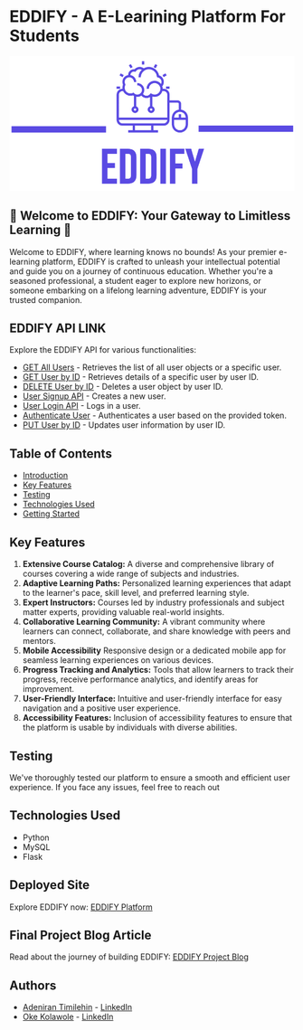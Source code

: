 # EDDIFY - A E-Learining Platform For Students

![logo.png](web_dynamic/static/images/Eddify-logos_transparent.png)

## 🚀 Welcome to EDDIFY: Your Gateway to Limitless Learning 🚀

Welcome to EDDIFY, where learning knows no bounds! As your premier e-learning platform, EDDIFY is crafted to unleash your intellectual potential and guide you on a journey of continuous education. Whether you're a seasoned professional, a student eager to explore new horizons, or someone embarking on a lifelong learning adventure, EDDIFY is your trusted companion.

## EDDIFY API LINK
Explore the EDDIFY API for various functionalities:

- [GET All Users](http://0.0.0.0:5000/api/v1/users) - Retrieves the list of all user objects or a specific user.
- [GET User by ID](http://0.0.0.0:5000/api/v1/users/{user_id}) - Retrieves details of a specific user by user ID.
- [DELETE User by ID](http://0.0.0.0:5000/api/v1/users/{user_id}) - Deletes a user object by user ID.
- [User Signup API](http://0.0.0.0:5000/api/v1/signup/) - Creates a new user.
- [User Login API](http://0.0.0.0:5000/api/v1/login/) - Logs in a user.
- [Authenticate User](http://0.0.0.0:5000/api/v1/auth/) - Authenticates a user based on the provided token.
- [PUT User by ID](http://0.0.0.0:5000/api/v1/users/{user_id}) - Updates user information by user ID.
## Table of Contents

- [Introduction](#)
- [Key Features](#key-features)
- [Testing](#testing)
- [Technologies Used](#technologies-used)
- [Getting Started](#getting-started)


## Key Features

1. **Extensive Course Catalog:** A diverse and comprehensive library of courses covering a wide range of subjects and industries.
2. **Adaptive Learning Paths:** Personalized learning experiences that adapt to the learner's pace, skill level, and preferred learning style.
3. **Expert Instructors:** Courses led by industry professionals and subject matter experts, providing valuable real-world insights.
4. **Collaborative Learning Community:** A vibrant community where learners can connect, collaborate, and share knowledge with peers and mentors.
5. **Mobile Accessibility** Responsive design or a dedicated mobile app for seamless learning experiences on various devices.
6. **Progress Tracking and Analytics:** Tools that allow learners to track their progress, receive performance analytics, and identify areas for improvement.
7. **User-Friendly Interface:** Intuitive and user-friendly interface for easy navigation and a positive user experience.
8. **Accessibility Features:** Inclusion of accessibility features to ensure that the platform is usable by individuals with diverse abilities.

## Testing

We've thoroughly tested our platform to ensure a smooth and efficient user experience. If you face any issues, feel free
to reach out

## Technologies Used

- Python
- MySQL
- Flask

## Deployed Site

Explore EDDIFY now: [EDDIFY Platform](https://eddify-frontend.onrender.com/) 

## Final Project Blog Article

Read about the journey of building EDDIFY: [EDDIFY Project Blog](https://medium.com/@kasshymoni0812/announcing-eddify1-0-f22a8a8d7c0a) 

## Authors

- [Adeniran Timilehin](https://www.linkedin.com/in/timilehin-adeniran-342710234?utm_source=share&utm_campaign=share_via&utm_content=profile&utm_medium=android_app) - [LinkedIn](https://www.linkedin.com/in/timilehin-adeniran-342710234?utm_source=share&utm_campaign=share_via&utm_content=profile&utm_medium=android_app) 
- [Oke Kolawole](https://www.linkedin.com/in/kolawole-sunday-oke-38b1871a3/) - [LinkedIn](https://www.linkedin.com/in/kolawole-sunday-oke-38b1871a3/)